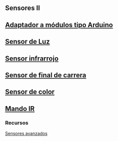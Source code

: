 ## Sensores II

## [Adaptador a módulos tipo Arduino](../Fichas/AdaptadorArduino.md)

## [Sensor de Luz](../Fichas/SensorLuz.md)

## [Sensor infrarrojo](../Fichas/SensorInfrarrojo.md)

## [Sensor de final de carrera](../Ficha/Microiterruptor.md)

## [Sensor de color](../Fichas/SensorColor.md)

## [Mando IR](../Fichas/SensorIR.md)

### Recursos


[Sensores avanzados](https://www.instructables.com/id/Advanced-Makeblock-Sensors-DIY/)
